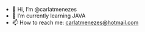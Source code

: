 - 👋 Hi, I’m @carlatmenezes
- 🌱 I’m currently learning JAVA
- 📫 How to reach me: carlatmenezes@hotmail.com

<!---
carlatmenezes/carlatmenezes is a ✨ special ✨ repository because its `README.md` (this file) appears on your GitHub profile.
You can click the Preview link to take a look at your changes.
--->

